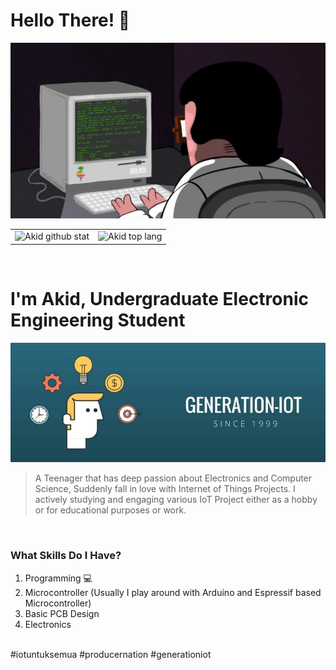 
# Hello There! 👋

<center><img src="./poster1.gif"/></center>

|||
|---|---|
|![Akid github stat](https://github-readme-stats.vercel.app/api?username=Coderakid01&show_icons=true&hide_border=true&theme=vue)|![Akid top lang](https://github-readme-stats.vercel.app/api/top-langs/?username=Coderakid01&layout=compact&show_border=true&theme=html)| 

<br>

# I'm Akid, Undergraduate Electronic Engineering Student

  <p align="center"><img src="./poster2.jpg" width="900"></a></p>
  
  >A Teenager that has deep passion about Electronics and Computer Science, Suddenly fall in love with Internet of Things Projects. I actively studying and engaging various IoT Project either as a hobby or for educational purposes or work.
  
  </br>
  
  <h3>What Skills Do I Have?</h3>
  
  <ol>
  <li>Programming 💻</a></b></li>
  <li>Microcontroller (Usually I play around with Arduino and Espressif based Microcontroller)</li>
  <li>Basic PCB Design</li>
  <li>Electronics</li>
  </ol>
  
</br>

<footer> #iotuntuksemua #producernation #generationiot </footer>
